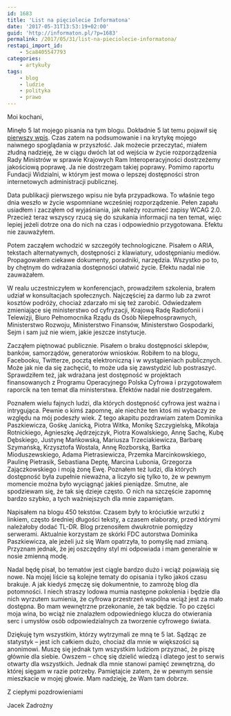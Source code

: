 ```yaml
---
id: 1683
title: 'List na pięciolecie Informatona'
date: '2017-05-31T13:53:19+02:00'
guid: 'http://informaton.pl/?p=1683'
permalink: /2017/05/31/list-na-pieciolecie-informatona/
restapi_import_id:
    - 5ca8405547793
categories:
    - artykuły
tags:
    - blog
    - ludzie
    - polityka
    - prawo
---
```


Moi kochani,

Minęło 5 lat mojego pisania na tym blogu. Dokładnie 5 lat temu pojawił się [pierwszy wpis](http://informaton.pl/strony-internetowe/dostepnosc-zapisana-w-rozporzadzeniu/). Czas zatem na podsumowanie i na krytykę mojego naiwnego spoglądania w przyszłość. Jak możecie przeczytać, miałem złudną nadzieję, że w ciągu dwóch lat od wejścia w życie rozporządzenia Rady Ministrów w sprawie Krajowych Ram Interoperacyjności dostrzeżemy jakościową poprawę. Ja nie dostrzegam takiej poprawy. Pomimo raportu Fundacji Widzialni, w którym jest mowa o lepszej dostępności stron internetowych administracji publicznej.

Data publikacji pierwszego wpisu nie była przypadkowa. To właśnie tego dnia weszło w życie wspomniane wcześniej rozporządzenie. Pełen zapału usiadłem i zacząłem od wyjaśniania, jak należy rozumieć zapisy WCAG 2.0. Przecież teraz wszyscy rzucą się do szukania informacji na ten temat, więc lepiej jeżeli dotrze ona do nich na czas i odpowiednio przygotowana. Efektu nie zauważyłem.

Potem zacząłem wchodzić w szczegóły technologiczne. Pisałem o ARIA, tekstach alternatywnych, dostępności z klawiatury, udostępnianiu mediów. Propagowałem ciekawe dokumenty, poradniki, narzędzia. Wszystko po to, by chętnym do wdrażania dostępności ułatwić życie. Efektu nadal nie zauważałem.

W realu uczestniczyłem w konferencjach, prowadziłem szkolenia, brałem udział w konsultacjach społecznych. Najczęściej za darmo lub za zwrot kosztów podróży, chociaż zdarzało mi się też zarobić. Odwiedzałem zmieniające się ministerstwo od cyfryzacji, Krajową Radę Radiofonii i Telewizji, Biuro Pełnomocnika Rządu ds Osób Niepełnosprawnych, Ministerstwo Rozwoju, Ministerstwo Finansów, Ministerstwo Gospodarki, Sejm i sam już nie wiem, jakie jeszcze instytucje.

Zacząłem piętnować publicznie. Pisałem o braku dostępności sklepów, banków, samorządów, generatorów wniosków. Robiłem to na blogu, Facebooku, Twitterze, pocztą elektroniczną i w wystąpieniach publicznych. Może jak nie da się zachęcić, to może uda się zawstydzić lub postraszyć. Sprawdziłem też, jak wdrażana jest dostępność w projektach finansowanych z Programu Operacyjnego Polska Cyfrowa i przygotowałem raporcik na ten temat dla ministerstwa. Efektów nadal nie dostrzegałem.

Poznałem wielu fajnych ludzi, dla których dostępność cyfrowa jest ważna i intrygująca. Pewnie o kimś zapomnę, ale niechże ten ktoś mi wybaczy ze względu na mój podeszły wiek. Z tego akapitu pozdrawiam zatem Dominika Paszkiewicza, Gośkę Janicką, Piotra Witka, Monikę Szczygielską, Mikołaja Rotnickiego, Agnieszkę Jędrzejczyk, Piotra Kowalskiego, Annę Sachę, Kubę Dębskiego, Justynę Mańkowską, Mariusza Trzeciakiewicza, Barbarę Szymańską, Krzysztofa Wostala, Annę Rozborską, Bartka Mioduszewskiego, Adama Pietrasiewicza, Przemka Marcinkowskiego, Paulinę Pietrasik, Sebastiana Deptę, Marcina Lubonia, Grzegorza Zajączkowskiego i moją żonę Ewę. Poznałem też ludzi, dla których dostępność była zupełnie nieważna, a liczyło się tylko to, że w pewnym momencie można było wyciągnąć jakieś pieniądze. Smutne, ale spodziewam się, że tak się dzieje często. O nich na szczęście zapomnę bardzo szybko, a tych ważniejszych dla mnie zapamiętam.

Napisałem na blogu 450 tekstów. Czasem były to króciutkie wrzutki z linkiem, często średniej długości teksty, a czasem elaboraty, przed którymi należałoby dodać TL-DR. Blog przenosiłem dwukrotnie pomiędzy serwerami. Aktualnie korzystam ze skórki FDC autorstwa Dominika Paszkiewicza, ale jeżeli już się Wam opatrzyła, to pomyślę nad zmianą. Przyznam jednak, że jej oszczędny styl mi odpowiada i mam generalnie w nosie zmienną modę.

Nadal będę pisał, bo tematów jest ciągle bardzo dużo i wciąż pojawiają się nowe. Na mojej liście są kolejne tematy do opisania i tylko jakoś czasu brakuje. A jak kiedyś zmęczę się dokumentnie, to zamrożę blog dla potomności. I niech straszy lodowa mumia następne pokolenia i będzie dla nich wyrzutem sumienia, że cyfrowa przestrzeń wspólna wciąż jest za mało dostępna. Bo mam wewnętrzne przekonanie, że tak będzie. To po części moja wina, bo wciąż nie znalazłem odpowiedniego klucza do otwierania serc i umysłów osób odpowiedzialnych za tworzenie cyfrowego świata.

Dziękuję tym wszystkim, którzy wytrzymali ze mną te 5 lat. Sądząc ze statystyk – jest ich całkiem dużo, chociaż dla mnie w większości są anonimowi. Muszę się jednak tym wszystkim ludziom przyznać, że piszę głównie dla siebie. Owszem – chcę się dzielić wiedzą i dlatego jest to serwis otwarty dla wszystkich. Jednak dla mnie stanowi pamięć zewnętrzną, do której sięgam w razie potrzeby. Pamiętajcie zatem, że w pewnym sensie mieszkacie w mojej głowie. Mam nadzieję, że Wam tam dobrze.

Z ciepłymi pozdrowieniami

Jacek Zadrożny
